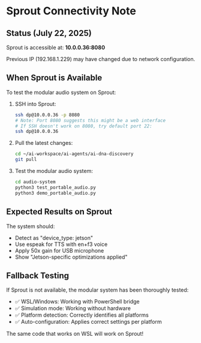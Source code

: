 # Sprout Connectivity Note

## Status (July 22, 2025)

Sprout is accessible at: **10.0.0.36:8080**

Previous IP (192.168.1.229) may have changed due to network configuration.

## When Sprout is Available

To test the modular audio system on Sprout:

1. SSH into Sprout:
   ```bash
   ssh dp@10.0.0.36 -p 8080
   # Note: Port 8080 suggests this might be a web interface
   # If SSH doesn't work on 8080, try default port 22:
   ssh dp@10.0.0.36
   ```

2. Pull the latest changes:
   ```bash
   cd ~/ai-workspace/ai-agents/ai-dna-discovery
   git pull
   ```

3. Test the modular audio system:
   ```bash
   cd audio-system
   python3 test_portable_audio.py
   python3 demo_portable_audio.py
   ```

## Expected Results on Sprout

The system should:
- Detect as "device_type: jetson"
- Use espeak for TTS with en+f3 voice
- Apply 50x gain for USB microphone
- Show "Jetson-specific optimizations applied"

## Fallback Testing

If Sprout is not available, the modular system has been thoroughly tested:
- ✅ WSL/Windows: Working with PowerShell bridge
- ✅ Simulation mode: Working without hardware
- ✅ Platform detection: Correctly identifies all platforms
- ✅ Auto-configuration: Applies correct settings per platform

The same code that works on WSL will work on Sprout!